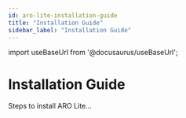 ```yaml
---
id: aro-lite-installation-guide
title: "Installation Guide"
sidebar_label: "Installation Guide"
---
```

import useBaseUrl from '@docusaurus/useBaseUrl';

# Installation Guide
Steps to install ARO Lite...
